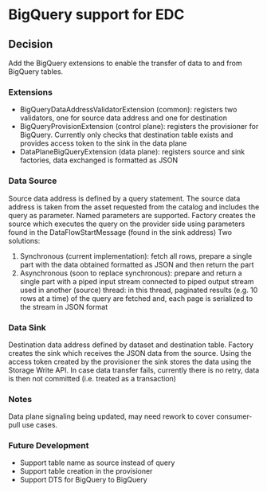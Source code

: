 # BigQuery support for EDC

## Decision

Add the BigQuery extensions to enable the transfer of data to and from BigQuery tables.

### Extensions
* BigQueryDataAddressValidatorExtension (common): registers two validators, one for source data address and one for destination
* BigQueryProvisionExtension (control plane): registers the provisioner for BigQuery. Currently only checks that destination table exists and provides access token to the sink in the data plane
* DataPlaneBigQueryExtension (data plane): registers source and sink factories, data exchanged is formatted as JSON

### Data Source
Source data address is defined by a query statement. The source data address is taken from the asset requested from the catalog and includes the query as parameter. Named parameters are supported.
Factory creates the source which executes the query on the provider side using parameters found in the DataFlowStartMessage (found in the sink address)
Two solutions:
1. Synchronous (current implementation): fetch all rows, prepare a single part with the data obtained formatted as JSON and then return the part 
2. Asynchronous (soon to replace synchronous): prepare and return a single part with a piped input stream connected to piped output stream used in another (source) thread: in this thread, paginated results (e.g. 10 rows at a time)  of the query are fetched and, each page is serialized to the stream in JSON format 

### Data Sink
Destination data address defined by dataset and destination table. 
Factory creates the sink which receives the JSON data from the source. Using the access token created by the provisioner the sink stores the data using the Storage Write API. In case data transfer fails, currently there is no retry, data is then not committed (i.e. treated as a transaction)

### Notes

Data plane signaling being updated, may need rework to cover consumer-pull use cases.

### Future Development
- Support table name as source instead of query
- Support table creation in the provisioner
- Support DTS for BigQuery to BigQuery
